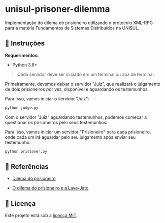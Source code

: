 # unisul-prisoner-dilemma

Implementação do dilema do prisioneiro utilizando o protocolo XML-RPC para a matéria Fundamentos de Sistemas Distribuídos na UNISUL.

## 📜 Instruções

**Requerimentos:**

-   Python 3.8+

> Cada servidor deve ser iniciado em um terminal ou aba de terminal.

Primeiramente, devemos deixar o servidor "Juíz", que realizará o julgamento de dois prisioneiros por vez, disponível e aguardando os testemunhos.

Para isso, vamos iniciar o servidor "Juíz":

```sh
python judge.py
```

Com o servidor "Juíz" aguardando testemunhos, podemos começar a questionar os prisioneiros pelo seus testemunhos.

Para isso, vamos iniciar um servidor "Prisioneiro" para cada prisioneiro, onde cada um irá aguardar pelo seu julgamento após enviar seu testemunho:

```sh
python prisioner.py
```

## 🔗 Referências

- [Dilema do prisioneiro](https://pt.wikipedia.org/wiki/Dilema_do_prisioneiro)

- [O dilema do prisioneiro e a Lava-Jato](https://agcomunique.wordpress.com/2016/11/17/o-dilema-do-prisioneiro-e-a-lava-jato/)

## 🔑 Licença

Este projeto está sob a [licença MIT](LICENSE.md).
